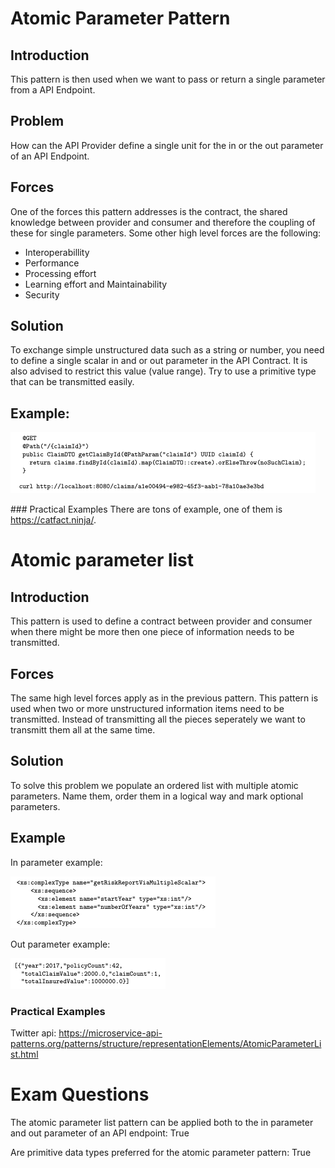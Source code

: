 # Atomic Parameter Pattern

## Introduction 
This pattern is then used when we want to pass or return a single parameter from a API Endpoint.
 
## Problem 
How can the API Provider define a single unit for the in or the out parameter of an API Endpoint. 

## Forces 
One of the forces this pattern addresses is the contract, the shared knowledge between provider and consumer and therefore the coupling of these for single parameters. 
Some other high level forces are the following: 
- Interoperabillity 
- Performance 
- Processing effort 
- Learning effort and Maintainability 
- Security 

##  Solution 
To exchange simple unstructured data such as a string or number, you need to define a single scalar in and or out parameter in the API Contract. It is also advised to restrict this value (value range). Try to use a primitive type that can be transmitted easily. 

## Example: 

![image](../imgs/atomic1.png)
 
### Practical Examples 
There are tons of example, one of them is https://catfact.ninja/.
 
# Atomic parameter list 

## Introduction 
This pattern is used to define a contract between provider and consumer when there might be more then one piece of information needs to be transmitted.

## Forces 
The same high level forces apply as in the previous pattern. This pattern is used when two or more unstructured information items need to be transmitted. Instead of transmitting all the pieces seperately we want to transmitt them all at the same time. 

## Solution 
To solve this problem we populate an ordered list with multiple atomic parameters. Name them, order them in a logical way and mark optional parameters.

## Example
In parameter example:

![image](../imgs/atomic2.png)
 
Out parameter example: 

![image](../imgs/atomic3.png)
 
### Practical Examples 
Twitter api: https://microservice-api-patterns.org/patterns/structure/representationElements/AtomicParameterList.html

# Exam Questions
The atomic parameter list pattern can be applied both to the in parameter and out parameter of an API endpoint: True 

Are primitive data types preferred for the atomic parameter pattern: True 
 
 
 
